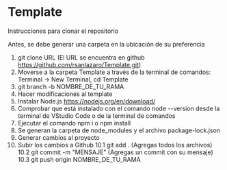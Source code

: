 ﻿# Template

Instrucciones para clonar el repositorio

Antes, se debe generar una carpeta en la ubicación de su preferencia

1. git clone URL (El URL se encuentra en github https://github.com/rsanlazaro/Template.git)
2. Moverse a la carpeta Template a través de la terminal de comandos: Terminal -> New Terminal, cd Template
3. git branch -b NOMBRE_DE_TU_RAMA
4. Hacer modificaciones al template
5. Instalar Node.js https://nodejs.org/en/download/
6. Comprobar que está instalado con el comando node --version desde la terminal de VStudio Code o de la terminal de comandos
7. Ejecutar el comando npm i o npm install
8. Se generan la carpeta de node_modules y el archivo package-lock.json
9. Generar cambios al proyecto
10. Subir los cambios a Github
    10.1 git add . (Agregas todos los archivos)
    10.2 git commit -m "MENSAJE" (Agregas un commit con su mensaje)
    10.3 git push origin NOMBRE_DE_TU_RAMA